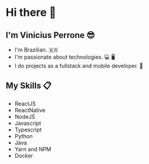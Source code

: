 # Hi there :wave:

## I'm Vinicius Perrone :sunglasses:

 - I'm Brazilian. :brazil:
 - I'm passionate about technologies. :computer: :desktop_computer:
 - I do projects as a fullstack and mobile developer. :penguin:

## My Skills :clipboard:

 - ReactJS
 - ReactNative
 - NodeJS
 - Javascript
 - Typescript
 - Python
 - Java
 - Yarn and NPM
 - Docker